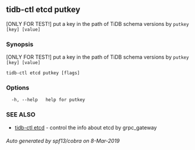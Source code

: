 ## tidb-ctl etcd putkey

[ONLY FOR TEST!] put a key in the path of TiDB schema versions by `putkey [key] [value]`

### Synopsis


[ONLY FOR TEST!] put a key in the path of TiDB schema versions by `putkey [key] [value]`

```
tidb-ctl etcd putkey [flags]
```

### Options

```
  -h, --help   help for putkey
```

### SEE ALSO
* [tidb-ctl etcd](tidb-ctl_etcd.md)	 - control the info about etcd by grpc_gateway

###### Auto generated by spf13/cobra on 8-Mar-2019
